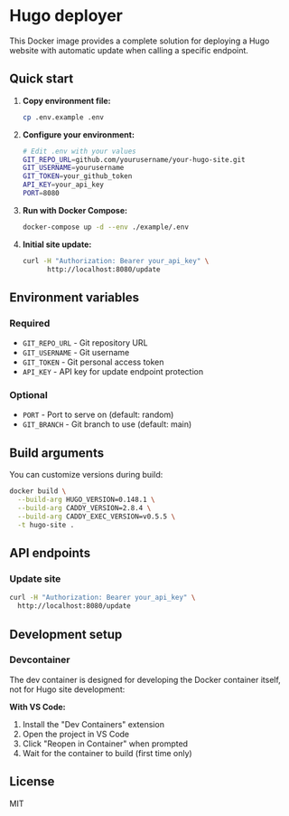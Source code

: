 # Hugo deployer

This Docker image provides a complete solution for deploying a Hugo website with
automatic update when calling a specific endpoint.

## Quick start

1. **Copy environment file:**

    ```bash
    cp .env.example .env
    ```

2. **Configure your environment:**

    ```bash
    # Edit .env with your values
    GIT_REPO_URL=github.com/yourusername/your-hugo-site.git
    GIT_USERNAME=yourusername
    GIT_TOKEN=your_github_token
    API_KEY=your_api_key
    PORT=8080
    ```

3. **Run with Docker Compose:**

    ```bash
    docker-compose up -d --env ./example/.env
    ```

4. **Initial site update:**

    ```bash
    curl -H "Authorization: Bearer your_api_key" \
          http://localhost:8080/update
    ```

## Environment variables

### Required

- `GIT_REPO_URL` - Git repository URL
- `GIT_USERNAME` - Git username
- `GIT_TOKEN` - Git personal access token
- `API_KEY` - API key for update endpoint protection

### Optional

- `PORT` - Port to serve on (default: random)
- `GIT_BRANCH` - Git branch to use (default: main)

## Build arguments

You can customize versions during build:

```bash
docker build \
  --build-arg HUGO_VERSION=0.148.1 \
  --build-arg CADDY_VERSION=2.8.4 \
  --build-arg CADDY_EXEC_VERSION=v0.5.5 \
  -t hugo-site .
```

## API endpoints

### Update site

```bash
curl -H "Authorization: Bearer your_api_key" \
  http://localhost:8080/update
```

## Development setup

### Devcontainer

The dev container is designed for developing the Docker container itself, not for Hugo site development:

**With VS Code:**

1. Install the "Dev Containers" extension
2. Open the project in VS Code
3. Click "Reopen in Container" when prompted
4. Wait for the container to build (first time only)

## License

MIT
